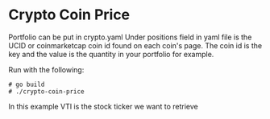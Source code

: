 # Crypto Coin Price

Portfolio can be put in crypto.yaml
Under positions field in yaml file is the UCID or coinmarketcap coin id found on each coin's page. The coin id is the key and the value is the quantity in your portfolio for example.

Run with the following:
```
# go build
# ./crypto-coin-price
```
In this example VTI is the stock ticker we want to retrieve